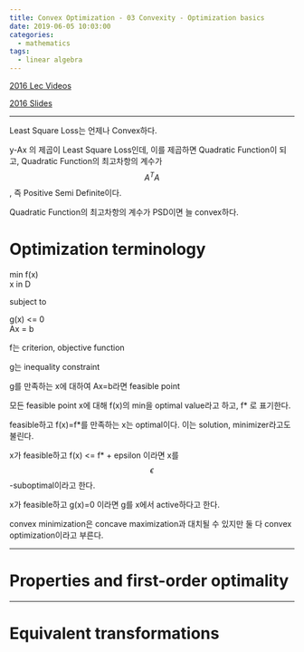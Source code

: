 ```yaml
---
title: Convex Optimization - 03 Convexity - Optimization basics
date: 2019-06-05 10:03:00
categories:
  - mathematics
tags:
  - linear algebra
---
```


[2016 Lec Videos](https://www.youtube.com/watch?v=Gij3dlqLUN8&index=3&list=PLjbUi5mgii6AVdvImLB9-Hako68p9MpIC)

[2016 Slides](http://www.stat.cmu.edu/~ryantibs/convexopt-F16/lectures/convex-opt.pdf)

---

Least Square Loss는 언제나 Convex하다.

y-Ax 의 제곱이 Least Square Loss인데, 이를 제곱하면 Quadratic Function이 되고, Quadratic Function의 최고차항의 계수가 $$A^TA$$, 즉 Positive Semi Definite이다.

Quadratic Function의 최고차항의 계수가 PSD이면 늘 convex하다.

# Optimization terminology

min f(x)  
x in D  

subject to 

g(x) <= 0  
Ax = b

f는 criterion, objective function

g는 inequality constraint

g를 만족하는 x에 대하여 Ax=b라면 feasible point

모든 feasible point x에 대해 f(x)의 min을 optimal value라고 하고, f* 로 표기한다.

feasible하고 f(x)=f*를 만족하는 x는 optimal이다. 이는 solution, minimizer라고도 불린다.

x가 feasible하고 f(x) <= f* + epsilon 이라면 x를 $$\epsilon$$-suboptimal이라고 한다.

x가 feasible하고 g(x)=0 이라면 g를 x에서 active하다고 한다.

convex minimization은 concave maximization과 대치될 수 있지만 둘 다 convex optimization이라고 부른다.

---

# Properties and first-order optimality

---

# Equivalent transformations

